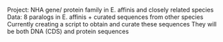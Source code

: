 Project: NHA gene/ protein family in E. affinis and closely related species
Data: 8 paralogs in E. affinis + curated sequences from other species 
	Currently creating a script to obtain and curate these sequences 
	They will be both DNA (CDS) and protein sequences 
